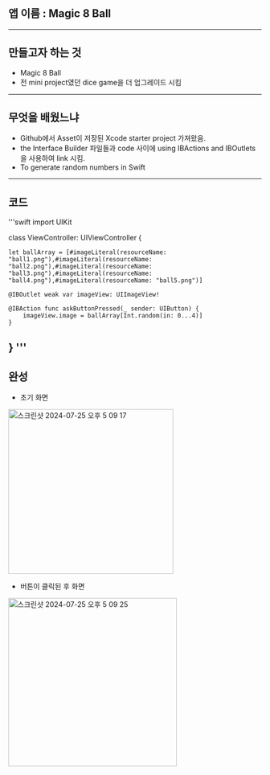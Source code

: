 ## 앱 이름 : Magic 8 Ball
---

## 만들고자 하는 것
* Magic 8 Ball
* 전 mini project였던 dice game을 더 업그레이드 시킴
---

## 무엇을 배웠느냐
* Github에서 Asset이 저장된 Xcode starter project 가져왔음.
* the Interface Builder 파일들과 code 사이에 using IBActions and IBOutlets을 사용하여 link 시킴.
* To generate random numbers in Swift
---

## 코드
'''swift
import UIKit

class ViewController: UIViewController {

    let ballArray = [#imageLiteral(resourceName: "ball1.png"),#imageLiteral(resourceName: "ball2.png"),#imageLiteral(resourceName: "ball3.png"),#imageLiteral(resourceName: "ball4.png"),#imageLiteral(resourceName: "ball5.png")]

    @IBOutlet weak var imageView: UIImageView!

    @IBAction func askButtonPressed(_ sender: UIButton) {
        imageView.image = ballArray[Int.random(in: 0...4)]
    }

}
'''
---

## 완성
* 초기 화면  
<img width="328" alt="스크린샷 2024-07-25 오후 5 09 17" src="https://github.com/user-attachments/assets/1f19a0b5-8c6a-44de-b0ec-0ee59abbe6bf">


* 버튼이 클릭된 후 화면
<img width="335" alt="스크린샷 2024-07-25 오후 5 09 25" src="https://github.com/user-attachments/assets/a00eff64-7cc7-4113-9d46-2a7a4d195617">
